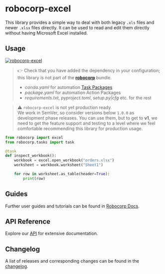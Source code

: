 # robocorp-excel

This library provides a simple way to deal with both legacy `.xls` files and newer `.xlsx` files directly. It can be used to read and edit them directly without having Microsoft Excel installed.

## Usage

[![`robocorp-excel`](https://img.shields.io/pypi/v/robocorp-excel?label=robocorp-excel)](https://pypi.org/project/robocorp-excel/)

> 👉 Check that you have added the dependency in your configuration; this library is not part of the [**robocorp**](https://pypi.org/project/robocorp/) bundle.
> - _conda.yaml_ for automation [Task Packages](https://robocorp.com/docs/robot-structure)
> - _package.yaml_ for automation Action Packages
> - _requirements.txt_, _pyproject.toml_, _setup.py|cfg_ etc. for the rest

> ⚠ `robocorp-excel` is not yet production ready.  
> We work in SemVer, so consider versions below `1.0.0` as development phase releases. You can use them, but to get to **v1**, we need to get the feature support and testing to a level where we feel comfortable recommending this library for production usage.

```python
from robocorp import excel
from robocorp.tasks import task

@task
def inspect_workbook():
    workbook = excel.open_workbook("orders.xlsx")
    worksheet = workbook.worksheet("Sheet1")

    for row in worksheet.as_table(header=True):
        print(row)
```

## Guides

Further user guides and tutorials can be found in [Robocorp Docs](https://robocorp.com/docs).

## API Reference

Explore our [API](https://github.com/robocorp/robocorp/blob/master/excel/docs/api/README.md) for extensive documentation.

## Changelog

A list of releases and corresponding changes can be found in the [changelog](https://github.com/robocorp/robocorp/blob/master/excel/docs/CHANGELOG.md).
